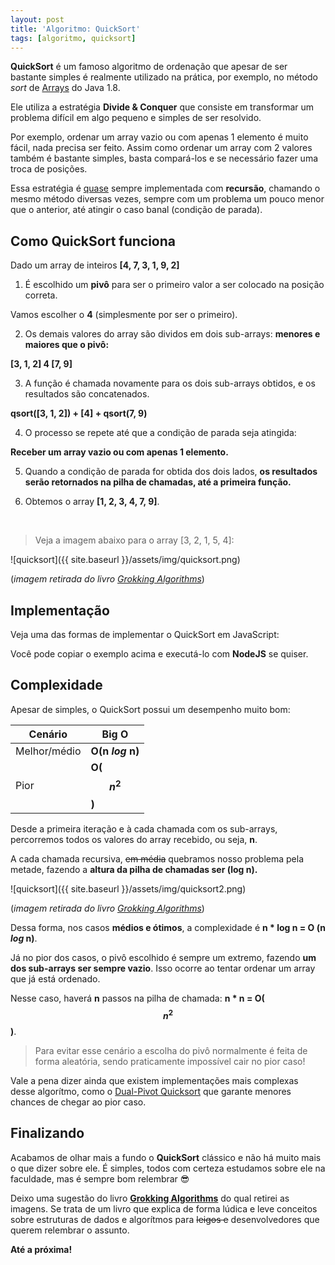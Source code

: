```yaml
---
layout: post
title: 'Algoritmo: QuickSort'
tags: [algoritmo, quicksort]
---
```


 **QuickSort** é um famoso algoritmo de ordenação que apesar de ser bastante simples é realmente utilizado na prática, por exemplo, no método *sort* de [Arrays](https://docs.oracle.com/javase/8/docs/api/java/util/Arrays.html) do Java 1.8.

Ele utiliza a estratégia **Divide & Conquer** que consiste em transformar um problema difícil em algo pequeno e simples de ser resolvido.

Por exemplo, ordenar um array vazio ou com apenas 1 elemento é muito fácil, nada precisa ser feito. Assim como ordenar um array com 2 valores também é bastante simples, basta compará-los e se necessário fazer uma troca de posições.

Essa estratégia é [quase](https://en.wikipedia.org/wiki/Dynamic_programming) sempre implementada com **recursão**, chamando o mesmo método diversas vezes, sempre com um problema um pouco menor que o anterior, até atingir o caso banal (condição de parada).

## Como QuickSort funciona

Dado um array de inteiros **[4, 7, 3, 1, 9, 2]**

1) É escolhido um **pivô** para ser o primeiro valor a ser colocado na posição correta. 

Vamos escolher o **4** (simplesmente por ser o primeiro).

2) Os demais valores do array são dividos em dois sub-arrays: **menores e maiores que o pivô:**

**[3, 1, 2] 4 [7, 9]**

3) A função é chamada novamente para os dois sub-arrays obtidos, e os resultados são concatenados.

**qsort([3, 1, 2]) + [4] + qsort(7, 9)**

4) O processo se repete até que a condição de parada seja atingida:

**Receber um array vazio ou com apenas 1 elemento.**

5) Quando a condição de parada for obtida dos dois lados, **os resultados serão retornados na pilha de chamadas, até a primeira função.**

6) Obtemos o array **[1, 2, 3, 4, 7, 9]**.
 
<br/>

> Veja a imagem abaixo para o array [3, 2, 1, 5, 4]:

![quicksort]({{ site.baseurl }}/assets/img/quicksort.png)

(*imagem retirada do livro [Grokking Algorithms](https://www.amazon.com/Grokking-Algorithms-illustrated-programmers-curious/dp/1617292230)*)

## Implementação

Veja uma das formas de implementar o QuickSort em JavaScript:

<script src="https://gist.github.com/ricardofagodoy/8ec12fdf4fce07c362aace2d5ec739f9.js"></script>

Você pode copiar o exemplo acima e executá-lo com **NodeJS** se quiser.

## Complexidade

Apesar de simples, o QuickSort possui um desempenho muito bom:

  Cenário     |    Big O
------------- | ----------
 Melhor/médio |   **O(n *log* n)**
    Pior      |   **O($$n^2$$)**

Desde a primeira iteração e à cada chamada com os sub-arrays, percorremos todos os valores do array recebido, ou seja, **n**.

A cada chamada recursiva, ~~em média~~ quebramos nosso problema pela metade, fazendo a **altura da pilha de chamadas ser (log n).**

![quicksort]({{ site.baseurl }}/assets/img/quicksort2.png)

(*imagem retirada do livro [Grokking Algorithms](https://www.amazon.com/Grokking-Algorithms-illustrated-programmers-curious/dp/1617292230)*)

Dessa forma, nos casos **médios e ótimos**, a complexidade é **n * log n = O (n *log* n)**.

Já no pior dos casos, o pivô escolhido é sempre um extremo, fazendo **um dos sub-arrays ser sempre vazio**. Isso ocorre ao tentar ordenar um array que já está ordenado. 

Nesse caso, haverá **n** passos na pilha de chamada: **n * n = O($$n^2$$)**.

> Para evitar esse cenário a escolha do pivô normalmente é feita de forma aleatória, sendo praticamente impossível cair no pior caso!

Vale a pena dizer ainda que existem implementações mais complexas desse algorítmo, como o [Dual-Pivot Quicksort](https://www.geeksforgeeks.org/dual-pivot-quicksort/) que garante menores chances de chegar ao pior caso.

## Finalizando

Acabamos de olhar mais a fundo o **QuickSort** clássico e não há muito mais o que dizer sobre ele. É simples, todos com certeza estudamos sobre ele na faculdade, mas é sempre bom relembrar 😎

Deixo uma sugestão do livro [**Grokking Algorithms**](https://www.amazon.com/Grokking-Algorithms-illustrated-programmers-curious/dp/1617292230) do qual retirei as imagens. Se trata de um livro que explica de forma lúdica e leve conceitos sobre estruturas de dados e algorítmos para ~~leigos e~~ desenvolvedores que querem relembrar o assunto.

**Até a próxima!**